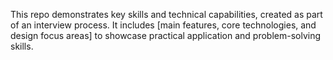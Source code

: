 This repo demonstrates key skills and technical capabilities, created as part of an interview process. It includes [main features, core technologies, and design focus areas] to showcase practical application and problem-solving skills.
